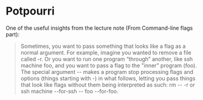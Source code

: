 # Potpourri

One of the useful insights from the lecture note (From Command-line flags part):  

> Sometimes, you want to pass something that looks like a flag as a normal argument. For example, imagine you wanted to remove a file called -r. Or you want to run one program “through” another, like ssh machine foo, and you want to pass a flag to the "inner" program (foo). The special argument -- makes a program stop processing flags and options (things starting with -) in what follows, letting you pass things that look like flags without them being interpreted as such: rm -- -r or ssh machine --for-ssh -- foo --for-foo.

